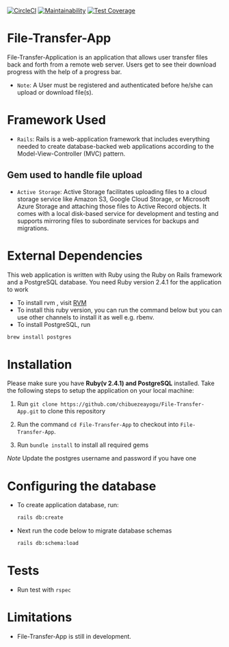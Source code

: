 [![CircleCI](https://circleci.com/gh/chibuezeayogu/File-Transfer-App.svg?style=svg)](https://circleci.com/gh/chibuezeayogu/File-Transfer-App) [![Maintainability](https://api.codeclimate.com/v1/badges/47aefe082e844f78fadc/maintainability)](https://codeclimate.com/github/chibuezeayogu/File-Transfer-App/maintainability) [![Test Coverage](https://api.codeclimate.com/v1/badges/47aefe082e844f78fadc/test_coverage)](https://codeclimate.com/github/chibuezeayogu/File-Transfer-App/test_coverage)


# File-Transfer-App
 File-Transfer-Application is an application that allows user transfer files back and forth from a remote web server. Users get to see their download progress with the help of a progress bar.
* `Note`: A User must be registered and authenticated before he/she can upload or download file(s).

# Framework Used
* `Rails`: Rails is a web-application framework that includes everything needed to create database-backed web applications according to the Model-View-Controller (MVC) pattern.

## Gem used to handle file upload
* `Active Storage`: Active Storage facilitates uploading files to a cloud storage service like Amazon S3, Google Cloud Storage, or Microsoft Azure Storage and attaching those files to Active Record objects. It comes with a local disk-based service for development and testing and supports mirroring files to subordinate services for backups and migrations.

# External Dependencies
This web application is written with Ruby using the Ruby on Rails framework and a PostgreSQL database. You need Ruby version 2.4.1 for the application to work
* To install rvm , visit [RVM](https://rvm.io/rvm/install)
* To install this ruby version, you can run the command below but you can use other channels to install it as well e.g. rbenv. 
* To install PostgreSQL, run 
```bash
brew install postgres
```
# Installation
Please make sure you have **Ruby(v 2.4.1) and PostgreSQL** installed. Take the following steps to setup the application on your local machine:

1. Run `git clone https://github.com/chibuezeayogu/File-Transfer-App.git` to clone this repository

2. Run the command `cd File-Transfer-App` to checkout into `File-Transfer-App`.

2. Run `bundle install` to install all required gems

*Note* Update the postgres username and password if you have one

# Configuring the database
* To create application database, run:
    ```bash
    rails db:create
    ```
* Next run the code below to migrate database schemas

    ```bash
    rails db:schema:load
    ```
# Tests
* Run test with `rspec`

# Limitations
* File-Transfer-App is still in development.
